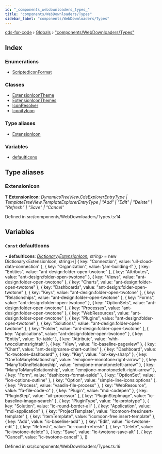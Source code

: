 ```yaml
---
id: "_components_webdownloaders_types_"
title: "components/WebDownloaders/Types"
sidebar_label: "components/WebDownloaders/Types"
---
```


[cds-for-code](../index.md) › [Globals](../globals.md) › ["components/WebDownloaders/Types"](_components_webdownloaders_types_.md)

## Index

### Enumerations

* [ScriptedIconFormat](../enums/_components_webdownloaders_types_.scriptediconformat.md)

### Classes

* [ExtensionIconTheme](../classes/_components_webdownloaders_types_.extensionicontheme.md)
* [ExtensionIconThemes](../classes/_components_webdownloaders_types_.extensioniconthemes.md)
* [IconResolver](../classes/_components_webdownloaders_types_.iconresolver.md)
* [IconifyIcon](../classes/_components_webdownloaders_types_.iconifyicon.md)

### Type aliases

* [ExtensionIcon](_components_webdownloaders_types_.md#extensionicon)

### Variables

* [defaultIcons](_components_webdownloaders_types_.md#const-defaulticons)

## Type aliases

###  ExtensionIcon

Ƭ **ExtensionIcon**: *DynamicsTreeView.CdsExplorerEntryType | TemplateTreeView.TemplateExplorerEntryType | "Add" | "Edit" | "Delete" | "Refresh" | "Save" | "Cancel"*

Defined in src/components/WebDownloaders/Types.ts:14

## Variables

### `Const` defaultIcons

• **defaultIcons**: *[Dictionary](../classes/_core_types_dictionary_.dictionary.md)‹[ExtensionIcon](_components_webdownloaders_types_.md#extensionicon), string›* = new Dictionary<ExtensionIcon, string>([
    { key: "Connection", value: 'uil-cloud-data-connection' },
    { key: "Organization", value: 'jam-building-f' },
    { key: "Entities", value: "ant-design:folder-open-twotone" },
    { key: "Attributes", value: "ant-design:folder-open-twotone" },
    { key: "Views", value: "ant-design:folder-open-twotone" },
    { key: "Charts", value: "ant-design:folder-open-twotone" },
    { key: "Dashboards", value: "ant-design:folder-open-twotone" },
    { key: "Keys", value: "ant-design:folder-open-twotone" },
    { key: "Relationships", value: "ant-design:folder-open-twotone" },
    { key: "Forms", value: "ant-design:folder-open-twotone" },
    { key: "OptionSets", value: "ant-design:folder-open-twotone" },
    { key: "Processes", value: "ant-design:folder-open-twotone" },
    { key: "WebResources", value: "ant-design:folder-open-twotone" },
    { key: "Plugins", value: "ant-design:folder-open-twotone" },
    { key: "Solutions", value: "ant-design:folder-open-twotone" },
	{ key: "Folder", value: "ant-design:folder-open-twotone" },
	{ key: "Applications", value: "ant-design:folder-open-twotone" },
    { key: "Entity", value: 'fe-table' },
    { key: "Attribute", value: 'whh-twocolumnsrightalt' },
    { key: "View", value: "ic-baseline-pageview" },
    { key: "Chart", value: "ant-design:area-chart-outline" },
    { key: "Dashboard", value: "ic-twotone-dashboard" },
    { key: "Key", value: "ion-key-sharp" },
    { key: "OneToManyRelationship", value: "emojione-monotone:right-arrow" },
    { key: "ManyToOneRelationship", value: "emojione-monotone:left-arrow" },
    { key: "ManyToManyRelationship", value: "emojione-monotone:left-right-arrow" },
    { key: "Form", value: "dashicons-format-aside" },
	{ key: "OptionSet", value: "ion-options-outline" },
	{ key: "Option", value: "simple-line-icons:options" },
    { key: "Process", value: "vaadin-file-process" },
    { key: "WebResource", value: "fa-file-code-o" },
    { key: "Plugin", value: "mdi-codepen" },
    { key: "PluginStep", value: "uil-processor" },
    { key: "PluginStepImage", value: "ic-baseline-image-search" },
    { key: "PluginType", value: "fe-prototype" },
    { key: "Solution", value: "ic-round-border-all" },
	{ key: "Application", value: "mdi-application" },
    { key: "ProjectTemplate", value: "icomoon-free:insert-template" },
    { key: "ItemTemplate", value: "icomoon-free:insert-template" },
    { key: "Add", value: "ic-baseline-add" },
    { key: "Edit", value: "ic-twotone-edit" },
    { key: "Refresh", value: "ic-round-refresh" },
    { key: "Delete", value: "ic-twotone-delete" },
    { key: "Save", value: "ic-twotone-save-alt" },
    { key: "Cancel", value: "ic-twotone-cancel" },
])

Defined in src/components/WebDownloaders/Types.ts:16
